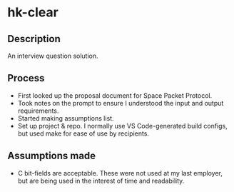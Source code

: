 # hk-clear
## Description
An interview question solution.
## Process
- First looked up the proposal document for Space Packet Protocol.
- Took notes on the prompt to ensure I understood the input and output requirements.
- Started making assumptions list.
- Set up project & repo. I normally use VS Code-generated build configs, but used make for ease of use by recipients.

## Assumptions made
- C bit-fields are acceptable. These were not used at my last employer, but are being used in the interest of time and readability.
